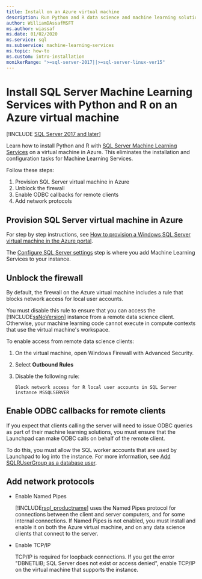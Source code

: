 ```yaml
---
title: Install on an Azure virtual machine
description: Run Python and R data science and machine learning solutions with SQL Server Machine Learning Services on a virtual machine in the Azure cloud.
author: WilliamDAssafMSFT
ms.author: wiassaf
ms.date: 01/02/2020
ms.service: sql
ms.subservice: machine-learning-services
ms.topic: how-to
ms.custom: intro-installation
monikerRange: ">=sql-server-2017||>=sql-server-linux-ver15"
---
```

# Install SQL Server Machine Learning Services with Python and R on an Azure virtual machine
[!INCLUDE [SQL Server 2017 and later](../../includes/applies-to-version/sqlserver2017.md)]

Learn how to install Python and R with [SQL Server Machine Learning Services](../sql-server-machine-learning-services.md) on a virtual machine in Azure. This eliminates the installation and configuration tasks for Machine Learning Services.

Follow these steps:

1. Provision SQL Server virtual machine in Azure
1. Unblock the firewall
1. Enable ODBC callbacks for remote clients
1. Add network protocols

## Provision SQL Server virtual machine in Azure

For step by step instructions, see [How to provision a Windows SQL Server virtual machine in the Azure portal](/azure/azure-sql/virtual-machines/windows/create-sql-vm-portal). 

The [Configure SQL Server settings](/azure/azure-sql/virtual-machines/windows/create-sql-vm-portal#3-configure-sql-server-settings) step is where you add Machine Learning Services to your instance.

<a name="firewall"></a>

## Unblock the firewall

By default, the firewall on the Azure virtual machine includes a rule that blocks network access for local user accounts.

You must disable this rule to ensure that you can access the [!INCLUDE[ssNoVersion](../../includes/ssnoversion-md.md)] instance from a remote data science client.  Otherwise, your machine learning code cannot execute in compute contexts that use the virtual machine's workspace.

To enable access from remote data science clients:

1. On the virtual machine, open Windows Firewall with Advanced Security.
2. Select **Outbound Rules**
3. Disable the following rule:
  
     `Block network access for R local user accounts in SQL Server instance MSSQLSERVER`
  
## Enable ODBC callbacks for remote clients

If you expect that clients calling the server will need to issue ODBC queries as part of their machine learning solutions, you must ensure that the Launchpad can make ODBC calls on behalf of the remote client. 

To do this, you must allow the SQL worker accounts that are used by Launchpad to log into the instance. For more information, see [Add SQLRUserGroup as a database user](../security/create-a-login-for-sqlrusergroup.md).

<a name="network"></a>

## Add network protocols

+ Enable Named Pipes
  
  [!INCLUDE[rsql_productname](../../includes/rsql-productname-md.md)] uses the Named Pipes protocol for connections between the client and server computers, and for some internal connections. If Named Pipes is not enabled, you must install and enable it on both the Azure virtual machine, and on any data science clients that connect to the server.
  
+ Enable TCP/IP

  TCP/IP is required for loopback connections. If you get the error "DBNETLIB; SQL Server does not exist or access denied", enable TCP/IP on the virtual machine that supports the instance.
